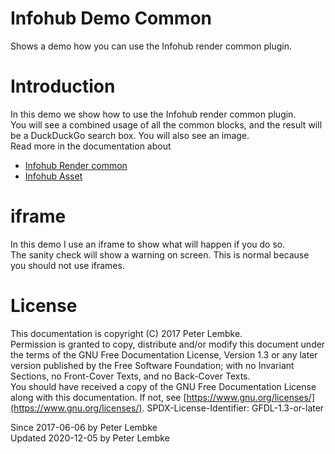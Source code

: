 # Infohub Demo Common

Shows a demo how you can use the Infohub render common plugin.

# Introduction

In this demo we show how to use the Infohub render common plugin.  
You will see a combined usage of all the common blocks, and the result will be a DuckDuckGo search box. You will
also see an image.  
Read more in the documentation about

- [Infohub Render common](plugin,infohub_render_common)
- [Infohub Asset](plugin,infohub_asset)

# iframe

In this demo I use an iframe to show what will happen if you do so.  
The sanity check will show a warning on screen. This is normal because you should not use iframes.

# License

This documentation is copyright (C) 2017 Peter Lembke.  
Permission is granted to copy, distribute and/or modify this document under the terms of the GNU Free Documentation
License, Version 1.3 or any later version published by the Free Software Foundation; with no Invariant Sections, no
Front-Cover Texts, and no Back-Cover Texts.  
You should have received a copy of the GNU Free Documentation License along with this documentation. If not,
see [https://www.gnu.org/licenses/](https://www.gnu.org/licenses/). SPDX-License-Identifier: GFDL-1.3-or-later

Since 2017-06-06 by Peter Lembke  
Updated 2020-12-05 by Peter Lembke  
